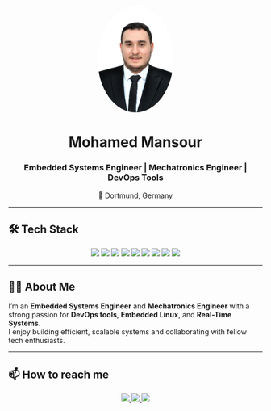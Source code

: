 <!-- Profile Banner -->
<p align="center">
  <img src="./profile-pic.jpg" width="150" style="border-radius:50%;" alt="Mohamed Mansour"/>
</p>

<h1 align="center">Mohamed Mansour</h1>
<h3 align="center">Embedded Systems Engineer | Mechatronics Engineer | DevOps Tools</h3>
<p align="center">📍 Dortmund, Germany</p>

---

## 🛠 Tech Stack
<p align="center">
  <img src="https://img.shields.io/badge/C++-00599C?style=for-the-badge&logo=cplusplus&logoColor=white" />
  <img src="https://img.shields.io/badge/Python-3776AB?style=for-the-badge&logo=python&logoColor=white" />
  <img src="https://img.shields.io/badge/Kubernetes-326CE5?style=for-the-badge&logo=kubernetes&logoColor=white" />
  <img src="https://img.shields.io/badge/Docker-2496ED?style=for-the-badge&logo=docker&logoColor=white" />
  <img src="https://img.shields.io/badge/AWS-232F3E?style=for-the-badge&logo=amazonaws&logoColor=white" />
  <img src="https://img.shields.io/badge/Terraform-7B42BC?style=for-the-badge&logo=terraform&logoColor=white" />
  <img src="https://img.shields.io/badge/Ansible-EE0000?style=for-the-badge&logo=ansible&logoColor=white" />
  <img src="https://img.shields.io/badge/Embedded%20Linux-000000?style=for-the-badge&logo=linux&logoColor=white" />
  <img src="https://img.shields.io/badge/Yocto-333333?style=for-the-badge&logo=yocto&logoColor=white" />
</p>

---

## 👨‍💻 About Me
I’m an **Embedded Systems Engineer** and **Mechatronics Engineer** with a strong passion for **DevOps tools**, **Embedded Linux**, and **Real-Time Systems**.  
I enjoy building efficient, scalable systems and collaborating with fellow tech enthusiasts.

---

## 📫 How to reach me
<p align="center">
  <a href="mailto:mohameed.omar.eng@gmail.com">
    <img src="https://img.shields.io/badge/Email-D14836?style=for-the-badge&logo=gmail&logoColor=white" />
  </a>
  <a href="https://www.linkedin.com/in/mohameed-omar-eng/">
    <img src="https://img.shields.io/badge/LinkedIn-0A66C2?style=for-the-badge&logo=linkedin&logoColor=white" />
  </a>
  <a href="https://github.com/mohameedomaarr">
    <img src="https://img.shields.io/badge/GitHub-181717?style=for-the-badge&logo=github&logoColor=white" />
  </a>
</p>

